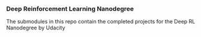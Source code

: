 ### Deep Reinforcement Learning Nanodegree
The submodules in this repo contain the completed projects for the Deep RL Nanodegree by Udacity
